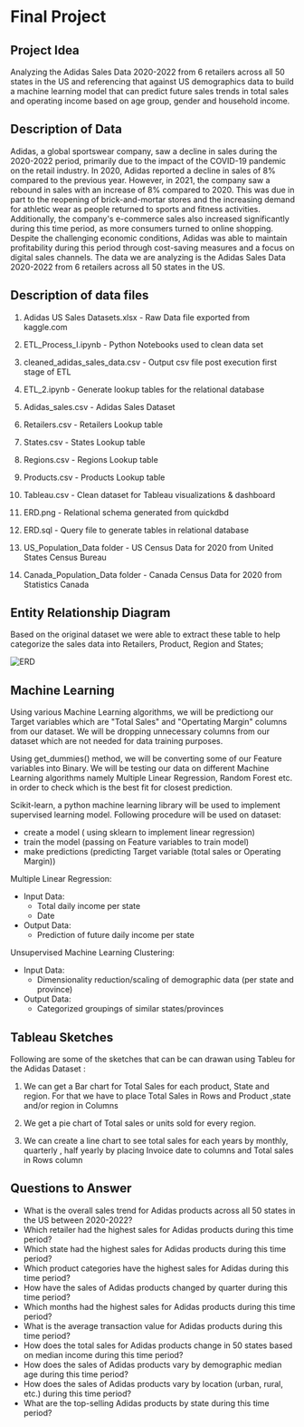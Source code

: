 # Final Project
 
 ## Project Idea
 
 Analyzing the Adidas Sales Data 2020-2022 from 6 retailers across all 50 states in the US and referencing that against US demographics data to build a machine learning model that can predict future sales trends in total sales and operating income based on age group, gender and household income.
 
 ## Description of Data
 
Adidas, a global sportswear company, saw a decline in sales during the 2020-2022 period, primarily due to the impact of the COVID-19 pandemic on the retail industry. In 2020, Adidas reported a decline in sales of 8% compared to the previous year. However, in 2021, the company saw a rebound in sales with an increase of 8% compared to 2020. This was due in part to the reopening of brick-and-mortar stores and the increasing demand for athletic wear as people returned to sports and fitness activities. Additionally, the company's e-commerce sales also increased significantly during this time period, as more consumers turned to online shopping. Despite the challenging economic conditions, Adidas was able to maintain profitability during this period through cost-saving measures and a focus on digital sales channels. The data we are analyzing is the Adidas Sales Data 2020-2022 from 6 retailers across all 50 states in the US.

## Description of data files

1. Adidas US Sales Datasets.xlsx - Raw Data file exported from kaggle.com

2. ETL_Process_I.ipynb - Python Notebooks used to clean data set 

3. cleaned_adidas_sales_data.csv - Output csv file post execution first stage of ETL

4. ETL_2.ipynb - Generate lookup tables for the relational database

5. Adidas_sales.csv - Adidas Sales Dataset

6. Retailers.csv - Retailers Lookup table

7. States.csv - States Lookup table

8. Regions.csv - Regions Lookup table

9. Products.csv - Products Lookup table

10. Tableau.csv - Clean dataset for Tableau visualizations & dashboard

11. ERD.png -  Relational schema generated from quickdbd

12. ERD.sql - Query file to generate tables in relational database

13. US_Population_Data folder - US Census Data for 2020 from United States Census Bureau

14. Canada_Population_Data folder - Canada Census Data for 2020 from Statistics Canada




 
 ## Entity Relationship Diagram
 
 Based on the original dataset we were able to extract these table to help categorize the sales data into Retailers, Product, Region and States;
 
![ERD](https://user-images.githubusercontent.com/111805716/214197137-88b6d7d1-3c2c-4476-8e02-f2a6f4deb862.png)


 ## Machine Learning

 Using various Machine Learning algorithms, we will be predictiong our Target variables which are "Total Sales" and "Opertating Margin" columns from our dataset. We will be dropping unnecessary columns from our dataset which are not needed for data training purposes. 
 
 Using get_dummies() method, we will be converting some of our Feature variables into Binary. We will be testing our data on different Machine Learning algorithms namely Multiple Linear Regression, Random Forest etc. in order to check  which is the best fit for closest prediction.

 
 Scikit-learn, a python machine learning library will be used to implement supervised learning model. Following procedure will be used on dataset:
 
 - create a model ( using sklearn to implement linear regression) 
 - train the model (passing on Feature variables to train model)
 -  make predictions (predicting Target variable (total sales or Operating Margin))

Multiple Linear Regression:
- Input Data:
	- Total daily income per state
	- Date
- Output Data:
	- Prediction of future daily income per state

Unsupervised Machine Learning Clustering:
- Input Data:
	- Dimensionality reduction/scaling of demographic data (per state and province)
- Output Data:
	- Categorized groupings of similar states/provinces

## Tableau Sketches

Following are some of the sketches that can be can drawan using Tableu for the Adidas Dataset :

1. We can get a Bar chart for Total Sales for each product, State and region. For that we have to place Total Sales in Rows and Product ,state and/or region in Columns

2. We get a pie chart of Total sales or units sold for every region.

3. We can create a line chart to see total sales for each years by monthly, quarterly , half yearly by placing Invoice date to columns and Total sales in Rows column

## Questions to Answer

* What is the overall sales trend for Adidas products across all 50 states in the US between 2020-2022?
* Which retailer had the highest sales for Adidas products during this time period?
* Which state had the highest sales for Adidas products during this time period?
* Which product categories have the highest sales for Adidas during this time period?
* How have the sales of Adidas products changed by quarter during this time period?
* Which months had the highest sales for Adidas products during this time period?
* What is the average transaction value for Adidas products during this time period?
* How does the total sales for Adidas products change in 50 states based on median income during this time period?
* How does the sales of Adidas products vary by demographic median age during this time period?
* How does the sales of Adidas products vary by location (urban, rural, etc.) during this time period?
* What are the top-selling Adidas products by state during this time period?
